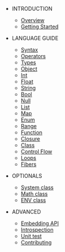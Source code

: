 * INTRODUCTION

  * [Overview](README.md)
  * [Getting Started](quickstart.md)

* LANGUAGE GUIDE

  * [Syntax](syntax.md)
  * [Operators](operators.md)
  * [Types](types.md)
  * [Object](object.md)
  * [Int](int.md)
  * [Float](float.md)
  * [String](string.md)
  * [Bool](bool.md)
  * [Null](null.md)
  * [List](list.md)
  * [Map](map.md)
  * [Enum](enum.md)
  * [Range](range.md)
  * [Function](func.md)
  * [Closure](closure.md)
  * [Class](class.md)
  * [Control Flow](controlflow.md)
  * [Loops](loop.md)
  * [Fibers](fiber.md)
  
* OPTIONALS

  * [System class](system.md)
  * [Math class](math.md)
  * [ENV class](env.md)

* ADVANCED

  * [Embedding API](api.md)
  * [Introspection](introspection.md)
  * [Unit test](unittest.md)
  * [Contributing](contrib.md)





